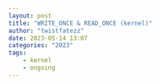 ```yaml
---
layout: post
title: "WRITE_ONCE & READ_ONCE (kernel)"
author: "twistfatezz"
date: 2023-05-14 13:07
categories: "2023"
tags:
    - kernel
    - ongoing
---
```

